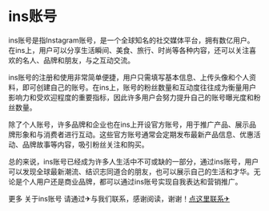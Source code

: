 # ins账号

ins账号是指Instagram账号，是一个全球知名的社交媒体平台，拥有数亿用户。在ins上，用户可以分享生活瞬间、美食、旅行、时尚等各种内容，还可以关注喜欢的名人、品牌和朋友，与之互动交流。

ins账号的注册和使用非常简单便捷，用户只需填写基本信息、上传头像和个人资料，即可创建自己的账号。在ins上，账号的粉丝数量和互动度往往成为衡量用户影响力和受欢迎程度的重要指标，因此许多用户会努力提升自己的账号曝光度和粉丝数量。

除了个人账号，许多品牌和企业也在ins上开设官方账号，用于推广产品、展示品牌形象和与消费者进行互动。这些官方账号通常会定期发布最新产品信息、优惠活动、品牌故事等内容，吸引粉丝关注和购买。

总的来说，ins账号已经成为许多人生活中不可或缺的一部分，通过ins账号，用户可以发现全球最新潮流、结识志同道合的朋友，也可以展示自己的生活和才华。无论是个人用户还是商业品牌，都可以通过ins账号实现自我表达和营销推广。

更多 关于ins账号 请通过✈与我们联系，感谢阅读，谢谢！[点这里联系✈](https://sms.k02.cc)